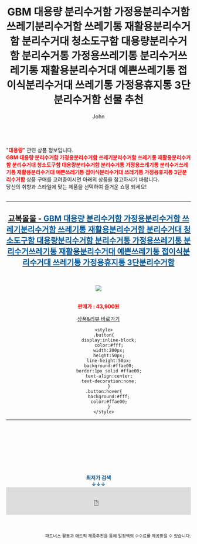 ﻿---
layout: post
title:  "GBM 대용량 분리수거함 가정용분리수거함 쓰레기분리수거함 쓰레기통 재활용분리수거함 분리수거대 청소도구함 대용량분리수거함 분리수거통 가정용쓰레기통 분리수거쓰레기통 재활용분리수거대 예쁜쓰레기통 접이식분리수거대 쓰레기통 가정용휴지통 3단분리수거함 선물 추천"
author: John
categories: [ 대용량 ]
tags: [ 대용량 파일 전송, 대용량 파일 공유, 대용량 동영상 용량 줄이기, 대용량 보조배터리, 대용량 mkv mp4 변환, 대용량 pdf 용량 줄이기, 대용량 과자, 대용량 메일 전송, 대용량 usb, 대용량 와인 ]
image: https://gyobokmall.co.kr/web/product/medium/202111/60a79a148b9e89d3ad4a400013cf61e3.jpg 
description: "GBM 대용량 분리수거함 가정용분리수거함 쓰레기분리수거함 쓰레기통 재활용분리수거함 분리수거대 청소도구함 대용량분리수거함 분리수거통 가정용쓰레기통 분리수거쓰레기통 재활용분리수거대 예쁜쓰레기통 접이식분리수거대 쓰레기통 가정용휴지통 3단분리수거함 선물 추천 관련 상품으로 가장 고객 선호도가 높은 제품입니다."
toc: true
toc_sticky: true
---

<br>
"<b><font color='#ff0000'>대용량</font></b>" 관련 상품 정보입니다.
<br>
<b><font color='#ff0000'>GBM 대용량 분리수거함 가정용분리수거함 쓰레기분리수거함 쓰레기통 재활용분리수거함 분리수거대 청소도구함 대용량분리수거함 분리수거통 가정용쓰레기통 분리수거쓰레기통 재활용분리수거대 예쁜쓰레기통 접이식분리수거대 쓰레기통 가정용휴지통 3단분리수거함</font></b> 상품 구매를 고려중이시면 아래의 상품을 참고하시기 바랍니다.
<br>
당신의 취향과 스타일에 맞는 제품을 선택하여 즐거운 쇼핑 되세요!
<br><br>
<hr>
<p>
    
<center><h2><a href="https://nico.kr/WXBOsZ" target="_blank"><b>교복몰몰 - <font color='#01579B'>GBM 대용량 분리수거함 가정용분리수거함 쓰레기분리수거함 쓰레기통 재활용분리수거함 분리수거대 청소도구함 대용량분리수거함 분리수거통 가정용쓰레기통 분리수거쓰레기통 재활용분리수거대 예쁜쓰레기통 접이식분리수거대 쓰레기통 가정용휴지통 3단분리수거함</font></b></a></h2><br>

<a href="https://nico.kr/WXBOsZ" target="_blank"><img src="https://gyobokmall.co.kr/web/product/medium/202111/60a79a148b9e89d3ad4a400013cf61e3.jpg"></a><br><br>

<b><font color='#ff0000'>판매가 : 43,900원 </font></b><br>

<a href="https://nico.kr/WXBOsZ" target="_blank" class="button">상품&리뷰 바로가기</a><p>

        <style>
        .button{
            display:inline-block;
            color:#fff;
            width:200px;
            height:50px;
            line-height:50px;
            background:#ffae00;
            border:1px solid #ffae00;
            text-align:center;
            text-decoration:none;
            }
        .button:hover{
            background:#fff;
            color:#ffae00;
            }
        </style>

<hr>

<br><br><br><br><br><br><br>
<center><b><font color='#01579B' size='medium'>최저가 검색<br>
↓↓↓</font></b></center>
<center><iframe src="https://coupa.ng/b1Tbjx" width="100%" height="75" frameborder="0" scrolling="no" referrerpolicy="unsafe-url"></iframe></center>
<br><br>
<p>
<small>
    <div align="right">파트너스 활동과 애드픽 제품추천을 통해 일정액의 수수료를 제공받을 수 있습니다.</div>
</small>
</p>
